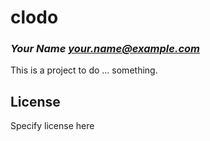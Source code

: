 # clodo
### _Your Name <your.name@example.com>_

This is a project to do ... something.

## License

Specify license here


